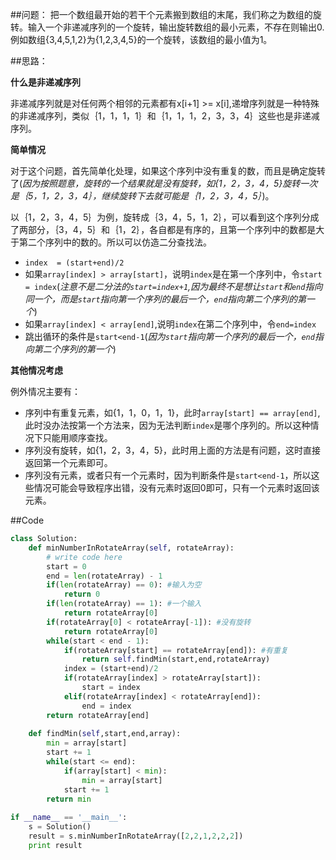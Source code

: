##问题：
把一个数组最开始的若干个元素搬到数组的末尾，我们称之为数组的旋转。输入一个非递减序列的一个旋转，输出旋转数组的最小元素，不存在则输出0.例如数组{3,4,5,1,2}为{1,2,3,4,5}的一个旋转，该数组的最小值为1。

##思路：

**什么是非递减序列**

非递减序列就是对任何两个相邻的元素都有x[i+1] >= x[i],递增序列就是一种特殊的非递减序列，类似｛1，1，1，1｝和｛1，1，1，2，3，3，4｝这些也是非递减序列。

**简单情况**

对于这个问题，首先简单化处理，如果这个序列中没有重复的数，而且是确定旋转了(*因为按照题意，旋转的一个结果就是没有旋转，如{1，2，3，4，5}旋转一次是｛5，1，2，3，4｝，继续旋转下去就可能是｛1，2，3，4，5｝*)。

以｛1，2，3，4，5｝为例，旋转成｛3，4，5，1，2｝，可以看到这个序列分成了两部分，｛3，4，5｝和｛1，2｝，各自都是有序的，且第一个序列中的数都是大于第二个序列中的数的。所以可以仿造二分查找法。

* `index  = (start+end)/2`
* 如果`array[index] > array[start]`，说明`index`是在第一个序列中，令`start = index`(*注意不是二分法的`start=index+1`,因为最终不是想让`start`和`end`指向同一个，而是`start`指向第一个序列的最后一个，`end`指向第二个序列的第一个*)
* 如果`array[index] < array[end]`,说明`index`在第二个序列中，令`end=index`
* 跳出循环的条件是`start<end-1`(*因为`start`指向第一个序列的最后一个，`end`指向第二个序列的第一个*)

**其他情况考虑**

例外情况主要有：

* 序列中有重复元素，如{1，1，0，1，1}，此时`array[start] == array[end]`,此时没办法按第一个方法来，因为无法判断`index`是哪个序列的。所以这种情况下只能用顺序查找。
* 序列没有旋转，如{1，2，3，4，5}，此时用上面的方法是有问题，这时直接返回第一个元素即可。
* 序列没有元素，或者只有一个元素时，因为判断条件是`start<end-1`，所以这些情况可能会导致程序出错，没有元素时返回0即可，只有一个元素时返回该元素。

##Code

```Python
class Solution:
    def minNumberInRotateArray(self, rotateArray):
        # write code here
        start = 0
        end = len(rotateArray) - 1
        if(len(rotateArray) == 0): #输入为空
            return 0
        if(len(rotateArray) == 1): #一个输入
            return rotateArray[0]
        if(rotateArray[0] < rotateArray[-1]): #没有旋转
        	return rotateArray[0]
        while(start < end - 1):
            if(rotateArray[start] == rotateArray[end]): #有重复
                return self.findMin(start,end,rotateArray)
            index = (start+end)/2
            if(rotateArray[index] > rotateArray[start]):
                start = index	
            elif(rotateArray[index] < rotateArray[end]):
                end = index
      	return rotateArray[end]
 	
    def findMin(self,start,end,array):
    	min = array[start]
        start += 1
        while(start <= end):
            if(array[start] < min):
                min = array[start]
            start += 1
        return min
		
if __name__ == '__main__':
	s = Solution()
	result = s.minNumberInRotateArray([2,2,1,2,2,2])
	print result
```